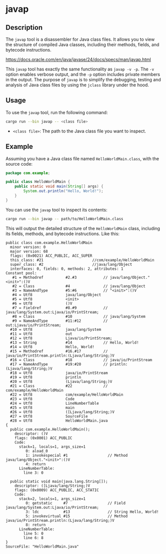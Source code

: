 # javap

## Description

The `javap` tool is a disassembler for Java class files. It allows you to view the structure of compiled Java classes,
including their methods, fields, and bytecode instructions.

https://docs.oracle.com/en/java/javase/24/docs/specs/man/javap.html

This `javap` tool has exactly the same functionality as `javap -v -p`. The `-v` option enables verbose output, and the
`-p` option includes private members in the output.
The purpose of `javap` is to simplify the debugging, testing and analysis of Java class files by using the `jclass`
library under the hood.

## Usage

To use the `javap` tool, run the following command:

```bash
cargo run --bin javap -- <class file>
```

- `<class file>`: The path to the Java class file you want to inspect.

## Example

Assuming you have a Java class file named `HelloWorldMain.class`, with the source code:

```java
package com.example;

public class HelloWorldMain {
    public static void main(String[] args) {
        System.out.println("Hello, World!");
    }
}
```

You can use the `javap` tool to inspect its contents:

```bash
cargo run --bin javap -- path/to/HelloWorldMain.class
```

This will output the detailed structure of the `HelloWorldMain` class, including its fields, methods, and bytecode
instructions. Like this:

```
public class com.example.HelloWorldMain 
  minor version: 0
  major version: 68
  flags: (0x0021) ACC_PUBLIC, ACC_SUPER
  this_class: #21                      //com/example/HelloWorldMain
  super_class: #2                      //java/lang/Object
  interfaces: 0, fields: 0, methods: 2, attributes: 1
Constant pool:
   #1 = Methodref          #2.#3            // java/lang/Object."<init>":()V
   #2 = Class              #4               // java/lang/Object
   #3 = NameAndType        #5:#6            // "<init>":()V
   #4 = Utf8               java/lang/Object
   #5 = Utf8               <init>
   #6 = Utf8               ()V
   #7 = Fieldref           #8.#9            // java/lang/System.out:Ljava/io/PrintStream;
   #8 = Class              #10              // java/lang/System
   #9 = NameAndType        #11:#12          // out:Ljava/io/PrintStream;
  #10 = Utf8               java/lang/System
  #11 = Utf8               out
  #12 = Utf8               Ljava/io/PrintStream;
  #13 = String             #14              // Hello, World!
  #14 = Utf8               Hello, World!
  #15 = Methodref          #16.#17          // java/io/PrintStream.println:(Ljava/lang/String;)V
  #16 = Class              #18              // java/io/PrintStream
  #17 = NameAndType        #19:#20          // println:(Ljava/lang/String;)V
  #18 = Utf8               java/io/PrintStream
  #19 = Utf8               println
  #20 = Utf8               (Ljava/lang/String;)V
  #21 = Class              #22              // com/example/HelloWorldMain
  #22 = Utf8               com/example/HelloWorldMain
  #23 = Utf8               Code
  #24 = Utf8               LineNumberTable
  #25 = Utf8               main
  #26 = Utf8               ([Ljava/lang/String;)V
  #27 = Utf8               SourceFile
  #28 = Utf8               HelloWorldMain.java
{
  public com.example.HelloWorldMain();
    descriptor: ()V
    flags: (0x0001) ACC_PUBLIC
    Code: 
      stack=1, locals=1, args_size=1
         0: aload_0                 
         1: invokespecial #1                  // Method java/lang/Object."<init>":()V
         4: return                  
      LineNumberTable:
        line 3: 0
  
  public static void main(java.lang.String[]);
    descriptor: ([Ljava/lang/String;)V
    flags: (0x0009) ACC_PUBLIC, ACC_STATIC
    Code: 
      stack=2, locals=1, args_size=1
         0: getstatic     #7                  // Field java/lang/System.out:Ljava/io/PrintStream;
         3: ldc           #13                 // String Hello, World!
         5: invokevirtual #15                 // Method java/io/PrintStream.println:(Ljava/lang/String;)V
         8: return                  
      LineNumberTable:
        line 5: 0
        line 6: 8
}
SourceFile: "HelloWorldMain.java"
```
